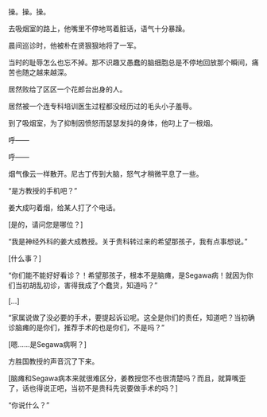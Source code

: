 操。操。操。

去吸烟室的路上，他嘴里不停地骂着脏话，语气十分暴躁。

晨间巡诊时，他被朴在贤狠狠地将了一军。

当时的耻辱怎么也忘不掉。那不识趣又愚蠢的脑细胞总是不停地回放那个瞬间，痛苦也随之越来越深。

居然败给了区区一个花郎台出身的人。

居然被一个连专科培训医生过程都没经历过的毛头小子羞辱。

到了吸烟室，为了抑制因愤怒而瑟瑟发抖的身体，他叼上了一根烟。

呼——

呼——

烟气像云一样散开。尼古丁传到大脑，怒气才稍微平息了一些。

“是方教授的手机吧？”

姜大成叼着烟，给某人打了个电话。

[是的，请问您是哪位？]

“我是神经外科的姜大成教授。关于贵科转过来的希望那孩子，我有点事想说。”

[什么事？]

“你们能不能好好看诊？！希望那孩子，根本不是脑瘫，是Segawa病！就因为你们当初胡乱初诊，害得我成了个蠢货，知道吗？”

[...]

“家属说做了没必要的手术，要提起诉讼呢。这全是你们的责任，知道吧？当初确诊脑瘫的是你们，推荐手术的也是你们，不是吗？”

[嗯……是Segawa病啊？]

方胜国教授的声音沉了下来。

[脑瘫和Segawa病本来就很难区分，姜教授您不也很清楚吗？而且，就算嘴歪了，话也得说正吧，当初不是贵科先说要做手术的吗？]

“你说什么？”